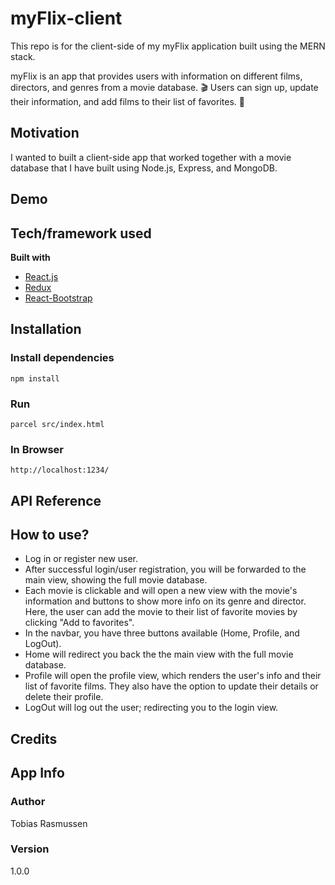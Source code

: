 # myFlix-client
This repo is for the client-side of my myFlix application built using the MERN stack. 

myFlix is an app that provides users with information on different films, directors, and genres from a movie database. :clapper: 
Users can sign up, update their information, and add films to their list of favorites. :popcorn:

## Motivation 
I wanted to built a client-side app that worked together with a movie database that I have built using Node.js, Express, and MongoDB.

## Demo

## Tech/framework used
**Built with**
- [React.js](https://reactjs.org/)
- [Redux](https://redux.js.org/)
- [React-Bootstrap](https://react-bootstrap.github.io/)

## Installation 
### Install dependencies
`npm install`
### Run
`parcel src/index.html`
### In Browser
`http://localhost:1234/`
## API Reference

## How to use?
- Log in or register new user. 
- After successful login/user registration, you will be forwarded to the main view, showing the full movie database. 
- Each movie is clickable and will open a new view with the movie's information and buttons to show more info on its genre and director. Here, the user can add the movie to their list of favorite movies by clicking "Add to favorites".
- In the navbar, you have three buttons available (Home, Profile, and LogOut).
- Home will redirect you back the the main view with the full movie database. 
- Profile will open the profile view, which renders the user's info and their list of favorite films. They also have the option to update their details or delete their profile. 
- LogOut will log out the user; redirecting you to the login view. 

## Credits

## App Info
### Author
Tobias Rasmussen
### Version
1.0.0
